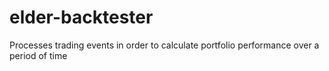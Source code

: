 # elder-backtester
Processes trading events in order to calculate portfolio performance over a period of time
